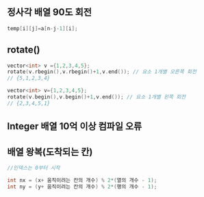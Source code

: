 ## 정사각 배열 90도 회전
```c++
temp[i][j]=a[n-j-1][i];
```

## rotate()
```c++
vector<int> v ={1,2,3,4,5}; 
rotate(v.rbegin(),v.rbegin()+1,v.end()); // 요소 1개별 오른쪽 회전
// {5,1,2,3,4}

vector<int> v={1,2,3,4,5}; 
rotate(v.begin(),v.begin()+1,v.end()); // 요소 1개별 왼쪽 회전
// {2,3,4,5,1}
```
## Integer 배열 10억 이상 컴파일 오류

## 배열 왕복(도착되는 칸)
```c++
//인덱스는 0부터 시작

int nx = (x+ 움직이려는 칸의 개수) % 2*(열의 개수 - 1);
int ny = (y+ 움직이려는 칸의 개수) % 2*(행의 개수 - 1);
```
